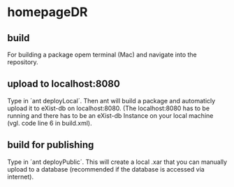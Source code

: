 # homepageDR

## build
For building a package opem terminal (Mac) and navigate into the repository.

## upload to localhost:8080
Type in ´ant deployLocal´. Then ant will build a package and automaticly upload it to eXist-db on localhost:8080. (The localhost:8080 has to be running and there has to be an eXist-db Instance on your local machine (vgl. code line 6 in build.xml).

## build for publishing
Type in ´ant deployPublic´. This will create a local .xar that you can manually upload to a database (recommended if the database is accessed via internet). 
